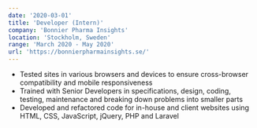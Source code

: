 ```yaml
---
date: '2020-03-01'
title: 'Developer (Intern)'
company: 'Bonnier Pharma Insights'
location: 'Stockholm, Sweden'
range: 'March 2020 - May 2020'
url: 'https://bonnierpharmainsights.se/'
---
```


- Tested sites in various browsers and devices to ensure cross-browser compatibility and mobile responsiveness
- Trained with Senior Developers in specifications, design, coding, testing, maintenance and breaking down problems into smaller parts
- Developed and refactored code for in-house and client websites using HTML, CSS, JavaScript, jQuery, PHP and Laravel
